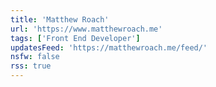 ```yaml
---
title: 'Matthew Roach'
url: 'https://www.matthewroach.me'
tags: ['Front End Developer']
updatesFeed: 'https://matthewroach.me/feed/'
nsfw: false
rss: true
---
```

